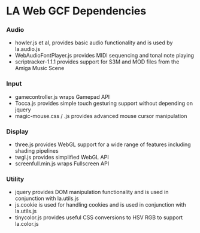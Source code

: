 LA Web GCF Dependencies
=======================

### Audio

* howler.js et al, provides basic audio functionality and is used by la.audio.js
* WebAudioFontPlayer.js provides MIDI sequencing and tonal note playing
* scriptracker-1.1.1 provides support for S3M and MOD files from the Amiga Music Scene

### Input

* gamecontroller.js wraps Gamepad API
* Tocca.js provides simple touch gesturing support without depending on jquery
* magic-mouse.css / .js provides advanced mouse cursor manipulation

### Display

* three.js provides WebGL support for a wide range of features including shading pipelines
* twgl.js provides simplified WebGL API
* screenfull.min.js wraps Fullscreen API

### Utility

* jquery provides DOM manipulation functionality and is used in conjunction with la.utils.js
* js.cookie is used for handling cookies and is used in conjunction with la.utils.js
* tinycolor.js provides useful CSS conversions to HSV RGB to support la.color.js